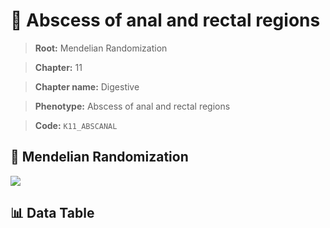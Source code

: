 # 🧪 Abscess of anal and rectal regions

> **Root:** Mendelian Randomization

> **Chapter:** 11  

> **Chapter name:** Digestive

> **Phenotype:** Abscess of anal and rectal regions  

> **Code:** `K11_ABSCANAL`

## 🧬 Mendelian Randomization  

<img src="/MR/Figures/Forward/K11_ABSCANAL.png"/>

## 📊 Data Table

<CsvTableMRF src="/public/MR/Data/Forward/K11_ABSCANAL.csv"/>
